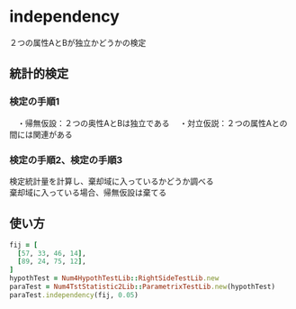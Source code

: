 independency
============
２つの属性AとBが独立かどうかの検定

## 統計的検定
### 検定の手順1

　・帰無仮設：２つの奥性AとBは独立である
　・対立仮説：２つの属性Aとの間には関連がある

### 検定の手順2、検定の手順3

検定統計量を計算し、棄却域に入っているかどうか調べる  
棄却域に入っている場合、帰無仮設は棄てる

## 使い方

```ruby
fij = [
  [57, 33, 46, 14],
  [89, 24, 75, 12],
]
hypothTest = Num4HypothTestLib::RightSideTestLib.new
paraTest = Num4TstStatistic2Lib::ParametrixTestLib.new(hypothTest)
paraTest.independency(fij, 0.05)
```

